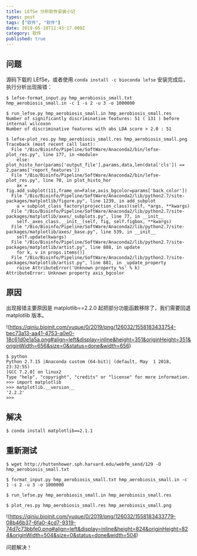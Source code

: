 ```yaml
---
title: LEfSe 分析软件安装小记
types: post
tags: ["软件", "软件"]
date: 2019-05-18T12:43:17.000Z
category: 软件
published: true
---
```


<a name="5dc99f6e"></a>
## 问题

源码下载的 LEfSe，或者使用 `conda install -c bioconda lefse` 安装完成后，执行分析出现报错：
```
$ lefse-format_input.py hmp_aerobiosis_small.txt hmp_aerobiosis_small.in -c 1 -s 2 -u 3 -o 1000000

$ run_lefse.py hmp_aerobiosis_small.in hmp_aerobiosis_small.res
Number of significantly discriminative features: 51 ( 131 ) before internal wilcoxon
Number of discriminative features with abs LDA score > 2.0 : 51

$ lefse-plot_res.py hmp_aerobiosis_small.res hmp_aerobiosis_small.png
Traceback (most recent call last):
  File "/Bio/Bioinfo/Pipeline/SoftWare/Anaconda2/bin/lefse-plot_res.py", line 177, in <module>
    else: plot_histo_hor(params['output_file'],params,data,len(data['cls']) == 2,params['report_features'])
  File "/Bio/Bioinfo/Pipeline/SoftWare/Anaconda2/bin/lefse-plot_res.py", line 70, in plot_histo_hor
    ax = fig.add_subplot(111,frame_on=False,axis_bgcolor=params['back_color'])
  File "/Bio/Bioinfo/Pipeline/SoftWare/Anaconda2/lib/python2.7/site-packages/matplotlib/figure.py", line 1239, in add_subplot
    a = subplot_class_factory(projection_class)(self, *args, **kwargs)
  File "/Bio/Bioinfo/Pipeline/SoftWare/Anaconda2/lib/python2.7/site-packages/matplotlib/axes/_subplots.py", line 77, in __init__
    self._axes_class.__init__(self, fig, self.figbox, **kwargs)
  File "/Bio/Bioinfo/Pipeline/SoftWare/Anaconda2/lib/python2.7/site-packages/matplotlib/axes/_base.py", line 539, in __init__
    self.update(kwargs)
  File "/Bio/Bioinfo/Pipeline/SoftWare/Anaconda2/lib/python2.7/site-packages/matplotlib/artist.py", line 888, in update
    for k, v in props.items()]
  File "/Bio/Bioinfo/Pipeline/SoftWare/Anaconda2/lib/python2.7/site-packages/matplotlib/artist.py", line 881, in _update_property
    raise AttributeError('Unknown property %s' % k)
AttributeError: Unknown property axis_bgcolor
```

<a name="41dfb0bf"></a>
## 原因

出现报错主要原因是 matplotlib==2.2.0 起把部分功能函数移除了，我们需要回退 matplotlib 版本。

!(https://qiniu.bioinit.com/yuque/0/2019/png/126032/1558183433754-bec73a13-aa41-4753-a0e0-18c61d0e1a5a.png#align=left&display=inline&height=351&originHeight=351&originWidth=656&size=0&status=done&width=656)

```
$ python
Python 2.7.15 |Anaconda custom (64-bit)| (default, May  1 2018, 23:32:55)
[GCC 7.2.0] on linux2
Type "help", "copyright", "credits" or "license" for more information.
>>> import matplotlib
>>> matplotlib.__version__
'2.2.2'
>>>
```

<a name="4b86211f"></a>
## 解决

```
$ conda install matplotlib==2.1.1
```

<a name="add04619"></a>
## 重新测试

```
$ wget http://huttenhower.sph.harvard.edu/webfm_send/129 -O hmp_aerobiosis_small.txt

$ format_input.py hmp_aerobiosis_small.txt hmp_aerobiosis_small.in -c 1 -s 2 -u 3 -o 1000000

$ run_lefse.py hmp_aerobiosis_small.in hmp_aerobiosis_small.res

$ plot_res.py hmp_aerobiosis_small.res hmp_aerobiosis_small.png
```

!(https://qiniu.bioinit.com/yuque/0/2019/png/126032/1558183433779-08b46b37-6fa0-4cd7-9319-74d7c73bbfe0.png#align=left&display=inline&height=824&originHeight=824&originWidth=504&size=0&status=done&width=504)

问题解决！
